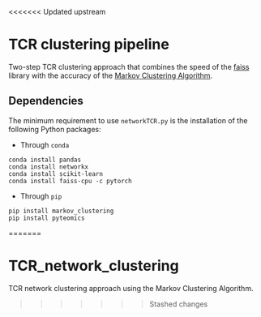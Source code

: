 <<<<<<< Updated upstream
# TCR clustering pipeline
Two-step TCR clustering approach that combines the speed of the [faiss](https://github.com/facebookresearch/faiss) library with the accuracy of the [Markov Clustering Algorithm](https://micans.org/mcl/).

## Dependencies
The minimum requirement to use `networkTCR.py` is the installation of the following Python packages:
<br/>
- Through `conda`
```
conda install pandas
conda install networkx
conda install scikit-learn
conda install faiss-cpu -c pytorch
```
- Through `pip`
```
pip install markov_clustering
pip install pyteomics
```
=======
# TCR_network_clustering
TCR network clustering approach using the Markov Clustering Algorithm.
>>>>>>> Stashed changes
